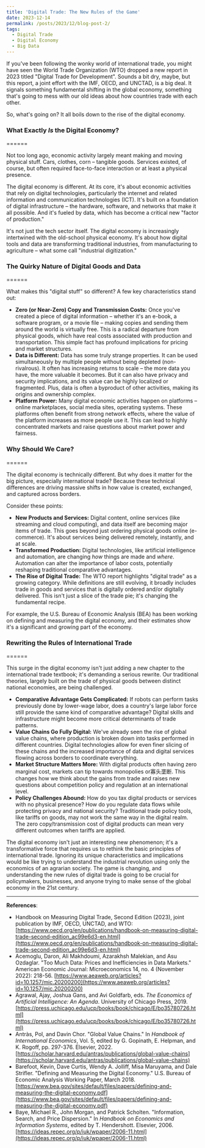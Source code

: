```yaml
---
title: 'Digital Trade: The New Rules of the Game'
date: 2023-12-14
permalink: /posts/2023/12/blog-post-2/
tags:
  - Digital Trade
  - Digital Economy
  - Big Data
---
```


If you've been following the wonky world of international trade, you might have seen the World Trade Organization (WTO) dropped a new report in 2023 titled "Digital Trade for Development". Sounds a bit dry, maybe, but this report, a joint effort with the IMF, OECD, and UNCTAD, is a big deal. It signals something fundamental shifting in the global economy, something that's going to mess with our old ideas about how countries trade with each other.

So, what's going on? It all boils down to the rise of the digital economy.

### What Exactly *Is* the Digital Economy?
======

Not too long ago, economic activity largely meant making and moving physical stuff. Cars, clothes, corn – tangible goods. Services existed, of course, but often required face-to-face interaction or at least a physical presence.

The digital economy is different. At its core, it's about economic activities that rely on digital technologies, particularly the internet and related information and communication technologies (ICT). It's built on a foundation of digital infrastructure – the hardware, software, and networks that make it all possible. And it's fueled by data, which has become a critical new "factor of production."

It's not just the tech sector itself. The digital economy is increasingly intertwined with the old-school physical economy. It's about how digital tools and data are transforming traditional industries, from manufacturing to agriculture – what some call "industrial digitization."

### The Quirky Nature of Digital Goods and Data
======

What makes this "digital stuff" so different? A few key characteristics stand out:

* **Zero (or Near-Zero) Copy and Transmission Costs:** Once you've created a piece of digital information – whether it's an e-book, a software program, or a movie file – making copies and sending them around the world is virtually free. This is a radical departure from physical goods, which have real costs associated with production and transportation. This simple fact has profound implications for pricing and market structures.
* **Data is Different:** Data has some truly strange properties. It can be used simultaneously by multiple people without being depleted (non-rivalrous). It often has increasing returns to scale – the more data you have, the more valuable it becomes. But it can also have privacy and security implications, and its value can be highly localized or fragmented. Plus, data is often a byproduct of other activities, making its origins and ownership complex.
* **Platform Power:** Many digital economic activities happen on platforms – online marketplaces, social media sites, operating systems. These platforms often benefit from strong network effects, where the value of the platform increases as more people use it. This can lead to highly concentrated markets and raise questions about market power and fairness.

[//]: <> (Think about inserting a simple chart here showing the exponential growth of internet usage or global data flows over time.)

### Why Should We Care? 
======

The digital economy is technically different. But why does it matter for the big picture, especially international trade? Because these technical differences are driving massive shifts in how value is created, exchanged, and captured across borders.

Consider these points:

* **New Products and Services:** Digital content, online services (like streaming and cloud computing), and data itself are becoming major items of trade. This goes beyond just ordering physical goods online (e-commerce). It's about services being delivered remotely, instantly, and at scale.
* **Transformed Production:** Digital technologies, like artificial intelligence and automation, are changing *how* things are made and *where*. Automation can alter the importance of labor costs, potentially reshaping traditional comparative advantages.
* **The Rise of Digital Trade:** The WTO report highlights "digital trade" as a growing category. While definitions are still evolving, it broadly includes trade in goods and services that is digitally ordered and/or digitally delivered. This isn't just a slice of the trade pie; it's changing the fundamental recipe.

[//]: <> (Here's a good spot for a chart showing the growth of digital trade, maybe as a percentage of total trade, if you can find some good data.)

For example, the U.S. Bureau of Economic Analysis (BEA) has been working on defining and measuring the digital economy, and their estimates show it's a significant and growing part of the economy.

### Rewriting the Rules of International Trade
======

This surge in the digital economy isn't just adding a new chapter to the international trade textbook; it's demanding a serious rewrite. Our traditional theories, largely built on the trade of physical goods between distinct national economies, are being challenged.

* **Comparative Advantage Gets Complicated:** If robots can perform tasks previously done by lower-wage labor, does a country's large labor force still provide the same kind of comparative advantage? Digital skills and infrastructure might become more critical determinants of trade patterns.
* **Value Chains Go Fully Digital:** We've already seen the rise of global value chains, where production is broken down into tasks performed in different countries. Digital technologies allow for even finer slicing of these chains and the increased importance of data and digital services flowing across borders to coordinate everything.
* **Market Structure Matters More:** With digital products often having zero marginal cost, markets can tip towards monopolies or寡头垄断. This changes how we think about the gains from trade and raises new questions about competition policy and regulation at an international level.
* **Policy Challenges Abound:** How do you tax digital products or services with no physical presence? How do you regulate data flows while protecting privacy and national security? Traditional trade policy tools, like tariffs on goods, may not work the same way in the digital realm. The zero copy/transmission cost of digital products can mean very different outcomes when tariffs are applied.

The digital economy isn't just an interesting new phenomenon; it's a transformative force that requires us to rethink the basic principles of international trade. Ignoring its unique characteristics and implications would be like trying to understand the industrial revolution using only the economics of an agrarian society. The game is changing, and understanding the new rules of digital trade is going to be crucial for policymakers, businesses, and anyone trying to make sense of the global economy in the 21st century.

[//]: <> (Maybe end with a visual metaphor – an image of interconnected networks or a futuristic trade scene.)

***

**References**:

* Handbook on Measuring Digital Trade, Second Edition (2023), joint publication by IMF, OECD, UNCTAD, and WTO: [https://www.oecd.org/en/publications/handbook-on-measuring-digital-trade-second-edition_ac99e6d3-en.html](https://www.oecd.org/en/publications/handbook-on-measuring-digital-trade-second-edition_ac99e6d3-en.html)
* Acemoglu, Daron, Ali Makhdoumi, Azarakhsh Malekian, and Asu Ozdaglar. "Too Much Data: Prices and Inefficiencies in Data Markets." American Economic Journal: Microeconomics 14, no. 4 (November 2022): 218-56. [https://www.aeaweb.org/articles?id=10.1257/mic.20200200](https://www.aeaweb.org/articles?id=10.1257/mic.20200200)
* Agrawal, Ajay, Joshua Gans, and Avi Goldfarb, eds. *The Economics of Artificial Intelligence: An Agenda*. University of Chicago Press, 2019. [https://press.uchicago.edu/ucp/books/book/chicago/E/bo35780726.html](https://press.uchicago.edu/ucp/books/book/chicago/E/bo35780726.html)
* Antràs, Pol, and Davin Chor. "Global Value Chains." In *Handbook of International Economics*, Vol. 5, edited by G. Gopinath, E. Helpman, and K. Rogoff, pp. 297-376. Elsevier, 2022. [https://scholar.harvard.edu/antras/publications/global-value-chains](https://scholar.harvard.edu/antras/publications/global-value-chains)
* Barefoot, Kevin, Dave Curtis, Wendy A. Jolliff, Misa Maruyama, and Dale Strifler. "Defining and Measuring the Digital Economy." U.S. Bureau of Economic Analysis Working Paper, March 2018. [https://www.bea.gov/sites/default/files/papers/defining-and-measuring-the-digital-economy.pdf](https://www.bea.gov/sites/default/files/papers/defining-and-measuring-the-digital-economy.pdf)
* Baye, Michael R., John Morgan, and Patrick Scholten. "Information, Search, and Price Dispersion." In *Handbook on Economics and Information Systems*, edited by T. Hendershott. Elsevier, 2006. [https://ideas.repec.org/p/iuk/wpaper/2006-11.html](https://ideas.repec.org/p/iuk/wpaper/2006-11.html)
